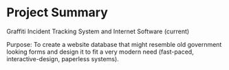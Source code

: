 # Project Summary
Graffiti Incident Tracking System and Internet Software (current)

Purpose:
To create a website database that might resemble old government looking forms and design it to fit a very modern need (fast-paced, interactive-design, paperless systems).
